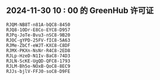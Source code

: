 ## 2024-11-30 10 : 00 的 GreenHub 许可证
```
RJQM-NB8T-n81A-bQC8-8450
RJQ8-1ODr-E8Co-EYC8-D957
RJPq-JoTe-Bvu3-nSC8-9B20
RJOC-gYPD-25FV-fIC8-5A63
RJMe-ZbCf-eWJT-KXC8-C8DF
RJMX-PKXn-NsNr-R4C8-2ED8
RJLp-HzeD-N1Iv-BaC8-74D3
RJLN-ScKE-UgQD-QFC8-1793
RJLM-Bh5o-NOxB-QoC8-8EC9
RJJs-bjlV-FFJ0-soC8-D9FE
```
